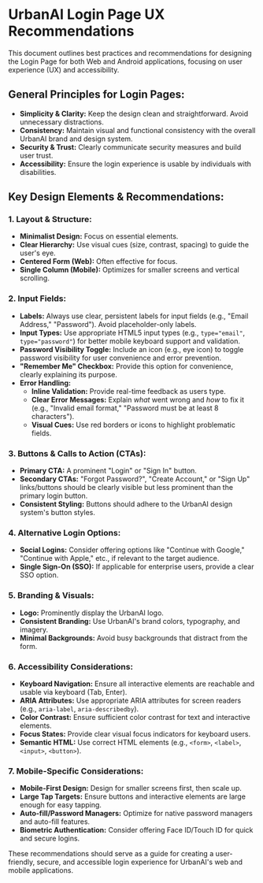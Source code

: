 # UrbanAI Login Page UX Recommendations

This document outlines best practices and recommendations for designing the Login Page for both Web and Android applications, focusing on user experience (UX) and accessibility.

## General Principles for Login Pages:

*   **Simplicity & Clarity:** Keep the design clean and straightforward. Avoid unnecessary distractions.
*   **Consistency:** Maintain visual and functional consistency with the overall UrbanAI brand and design system.
*   **Security & Trust:** Clearly communicate security measures and build user trust.
*   **Accessibility:** Ensure the login experience is usable by individuals with disabilities.

## Key Design Elements & Recommendations:

### 1. Layout & Structure:

*   **Minimalist Design:** Focus on essential elements.
*   **Clear Hierarchy:** Use visual cues (size, contrast, spacing) to guide the user's eye.
*   **Centered Form (Web):** Often effective for focus.
*   **Single Column (Mobile):** Optimizes for smaller screens and vertical scrolling.

### 2. Input Fields:

*   **Labels:** Always use clear, persistent labels for input fields (e.g., "Email Address," "Password"). Avoid placeholder-only labels.
*   **Input Types:** Use appropriate HTML5 input types (e.g., `type="email"`, `type="password"`) for better mobile keyboard support and validation.
*   **Password Visibility Toggle:** Include an icon (e.g., eye icon) to toggle password visibility for user convenience and error prevention.
*   **"Remember Me" Checkbox:** Provide this option for convenience, clearly explaining its purpose.
*   **Error Handling:**
    *   **Inline Validation:** Provide real-time feedback as users type.
    *   **Clear Error Messages:** Explain *what* went wrong and *how* to fix it (e.g., "Invalid email format," "Password must be at least 8 characters").
    *   **Visual Cues:** Use red borders or icons to highlight problematic fields.

### 3. Buttons & Calls to Action (CTAs):

*   **Primary CTA:** A prominent "Login" or "Sign In" button.
*   **Secondary CTAs:** "Forgot Password?", "Create Account," or "Sign Up" links/buttons should be clearly visible but less prominent than the primary login button.
*   **Consistent Styling:** Buttons should adhere to the UrbanAI design system's button styles.

### 4. Alternative Login Options:

*   **Social Logins:** Consider offering options like "Continue with Google," "Continue with Apple," etc., if relevant to the target audience.
*   **Single Sign-On (SSO):** If applicable for enterprise users, provide a clear SSO option.

### 5. Branding & Visuals:

*   **Logo:** Prominently display the UrbanAI logo.
*   **Consistent Branding:** Use UrbanAI's brand colors, typography, and imagery.
*   **Minimal Backgrounds:** Avoid busy backgrounds that distract from the form.

### 6. Accessibility Considerations:

*   **Keyboard Navigation:** Ensure all interactive elements are reachable and usable via keyboard (Tab, Enter).
*   **ARIA Attributes:** Use appropriate ARIA attributes for screen readers (e.g., `aria-label`, `aria-describedby`).
*   **Color Contrast:** Ensure sufficient color contrast for text and interactive elements.
*   **Focus States:** Provide clear visual focus indicators for keyboard users.
*   **Semantic HTML:** Use correct HTML elements (e.g., `<form>`, `<label>`, `<input>`, `<button>`).

### 7. Mobile-Specific Considerations:

*   **Mobile-First Design:** Design for smaller screens first, then scale up.
*   **Large Tap Targets:** Ensure buttons and interactive elements are large enough for easy tapping.
*   **Auto-fill/Password Managers:** Optimize for native password managers and auto-fill features.
*   **Biometric Authentication:** Consider offering Face ID/Touch ID for quick and secure logins.

These recommendations should serve as a guide for creating a user-friendly, secure, and accessible login experience for UrbanAI's web and mobile applications.
